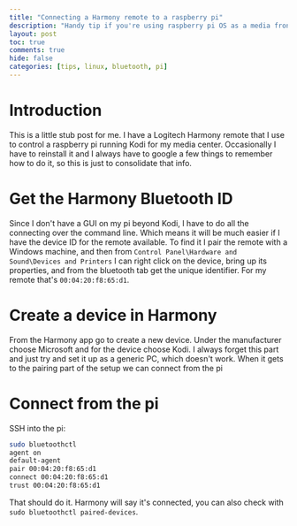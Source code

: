 ```yaml
---
title: "Connecting a Harmony remote to a raspberry pi"
description: "Handy tip if you're using raspberry pi OS as a media front end and have a harmony remote, or just want to remember how to pair bluetooth from the command line."
layout: post
toc: true
comments: true
hide: false
categories: [tips, linux, bluetooth, pi]
---
```


# Introduction

This is a little stub post for me. I have a Logitech Harmony remote that I use to control a raspberry pi running Kodi for my media center. Occasionally I have to reinstall it and I always have to google a few things to remember how to do it, so this is just to consolidate that info.

# Get the Harmony Bluetooth ID

Since I don't have a GUI on my pi beyond Kodi, I have to do all the connecting over the command line. Which means it will be much easier if I have the device ID for the remote available. To find it I pair the remote with a Windows machine, and then from ```Control Panel\Hardware and Sound\Devices and Printers``` I can right click on the device, bring up its properties, and from the bluetooth tab get the unique identifier. For my remote that's ```00:04:20:f8:65:d1```.

# Create a device in Harmony

From the Harmony app go to create a new device. Under the manufacturer choose Microsoft and for the device choose Kodi. I always forget this part and just try and set it up as a generic PC, which doesn't work. When it gets to the pairing part of the setup we can connect from the pi

# Connect from the pi

SSH into the pi:

```bash
sudo bluetoothctl
agent on
default-agent
pair 00:04:20:f8:65:d1
connect 00:04:20:f8:65:d1
trust 00:04:20:f8:65:d1
```

That should do it. Harmony will say it's connected, you can also check with ```sudo bluetoothctl paired-devices```.

